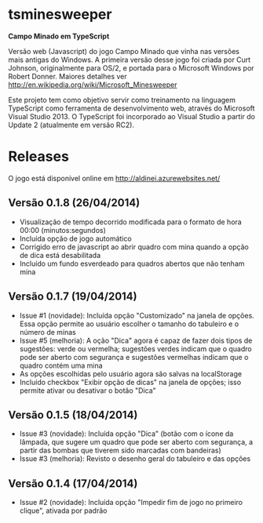 tsminesweeper
=============

**Campo Minado em TypeScript**

Versão web (Javascript) do jogo Campo Minado que vinha nas versões mais antigas do Windows. A primeira versão desse jogo foi criada por Curt Johnson, originalmente para OS/2, e portada para o Microsoft Windows por Robert Donner. Maiores detalhes ver http://en.wikipedia.org/wiki/Microsoft_Minesweeper

Este projeto tem como objetivo servir como treinamento na linguagem TypeScript como ferramenta de desenvolvimento web, através do Microsoft Visual Studio 2013. O TypeScript foi incorporado ao Visual Studio a partir do Update 2 (atualmente em versão RC2).

Releases
========

O jogo está disponível online em http://aldinei.azurewebsites.net/

Versão 0.1.8 (26/04/2014)
-------------------------
- Visualização de tempo decorrido modificada para o formato de hora 00:00 (minutos:segundos)
- Incluída opção de jogo automático
- Corrigido erro de javascript ao abrir quadro com mina quando a opção de dica está desabilitada
- Incluído um fundo esverdeado para quadros abertos que não tenham mina

Versão 0.1.7 (19/04/2014)
-------------------------
- Issue #1 (novidade): Incluída opção "Customizado" na janela de opções. Essa opção permite ao usuário escolher o tamanho do tabuleiro e o número de minas
- Issue #5 (melhoria): A oção "Dica" agora é capaz de fazer dois tipos de sugestões: verde ou vermelha; sugestões verdes indicam que o quadro pode ser aberto com segurança e sugestões vermelhas indicam que o quadro contém uma mina
- As opções escolhidas pelo usuário agora são salvas na localStorage
- Incluído checkbox "Exibir opção de dicas" na janela de opções; isso permite ativar ou desativar o botão "Dica"

Versão 0.1.5 (18/04/2014)
-------------------------
- Issue #3 (novidade): Incluída opção "Dica" (botão com o ícone da lâmpada, que sugere um quadro que pode ser aberto com segurança, a partir das bombas que tiverem sido marcadas com bandeiras)
- Issue #3 (melhoria): Revisto o desenho geral do tabuleiro e das opções

Versão 0.1.4 (17/04/2014)
-------------------------
- Issue #2 (novidade): Incluída opção "Impedir fim de jogo no primeiro clique", ativada por padrão
